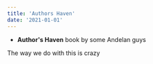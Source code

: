 ```yaml
---
title: 'Authors Haven'
date: '2021-01-01'
---
```


- **Author's Haven** book by some Andelan guys

The way we do with this is crazy
